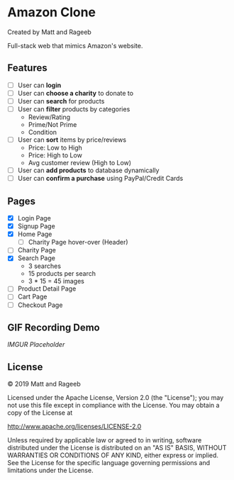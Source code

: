 # Amazon Clone

Created by Matt and Rageeb

Full-stack web that mimics Amazon's website.

## Features
- [ ] User can **login**
- [ ] User can **choose a charity** to donate to
- [ ] User can **search** for products
- [ ] User can **filter** products by categories
    - Review/Rating
    - Prime/Not Prime
    - Condition
- [ ] User can **sort** items by price/reviews
    - Price: Low to High
    - Price: High to Low
    - Avg customer review (High to Low)
- [ ] User can **add products** to database dynamically
- [ ] User can **confirm a purchase** using PayPal/Credit Cards

## Pages

- [x] Login Page
- [x] Signup Page
- [x] Home Page
    - [ ] Charity Page hover-over (Header)
- [ ] Charity Page
- [x] Search Page
    - 3 searches
    - 15 products per search
    - 3 * 15 = 45 images
- [ ] Product Detail Page
- [ ] Cart Page
- [ ] Checkout Page

## GIF Recording Demo
*IMGUR Placeholder*

## License
© 2019 Matt and Rageeb

Licensed under the Apache License, Version 2.0 (the "License"); you may not use this file except in compliance with the License. You may obtain a copy of the License at

http://www.apache.org/licenses/LICENSE-2.0

Unless required by applicable law or agreed to in writing, software distributed under the License is distributed on an "AS IS" BASIS, WITHOUT WARRANTIES OR CONDITIONS OF ANY KIND, either express or implied. See the License for the specific language governing permissions and limitations under the License.
